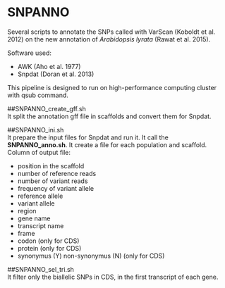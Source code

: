 SNPANNO
==============

Several scripts to annotate the SNPs called with VarScan (Koboldt et al. 2012) on the new annotation of *Arabidopsis lyrata* (Rawat et al. 2015).

Software used:

- AWK (Aho et al. 1977)
- Snpdat (Doran et al. 2013)


This pipeline is designed to run on high-performance computing cluster with qsub command.  



##SNPANNO_create_gff.sh   
It split the annotation gff file in scaffolds and convert them for Snpdat.  


##SNPANNO_ini.sh   
It prepare the input files for Snpdat and run it. It call the **SNPANNO_anno.sh**. It create a file for each population and scaffold. Column of output file:

- position in the scaffold
- number of reference reads
- number of variant reads
- frequency of variant allele
- reference allele
- variant allele
- region
- gene name
- transcript name
- frame
- codon (only for CDS)
- protein (only for CDS)
- synonymus (Y) non-synonymus (N)  (only for CDS)


##SNPANNO_sel_tri.sh  
It filter only the biallelic SNPs in CDS, in the first transcript of each gene.
